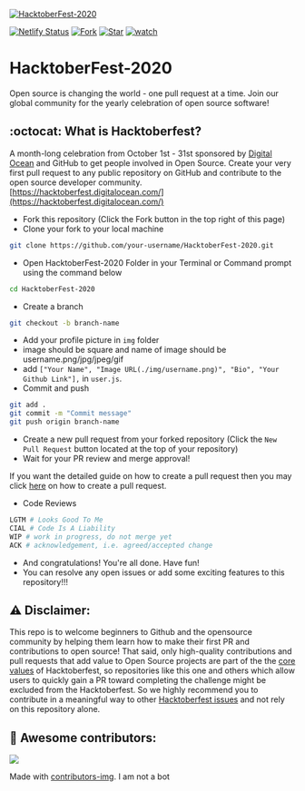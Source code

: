 [![HacktoberFest-2020](./img/hf.png)](https://hack.letskhabar.com/)

[![Netlify Status](https://api.netlify.com/api/v1/badges/637c7b73-3a80-4be3-bae6-2dd7646fe561/deploy-status)](https://app.netlify.com/sites/hacktober-fest/deploys)
[![Fork](https://img.shields.io/github/forks/letskhabar/HacktoberFest-2020?label=fork&style=social)](https://github.com/letskhabar/HacktoberFest-2020/fork)
[![Star](https://img.shields.io/github/stars/letskhabar/HacktoberFest-2020?style=social)](https://github.com/letskhabar/HacktoberFest-2020/stargazers)
[![watch](https://img.shields.io/github/watchers/letskhabar/HacktoberFest-2020?style=social)](https://github.com/letskhabar/HacktoberFest-2020/watchers)

# HacktoberFest-2020
Open source is changing the world - one pull request at a time.  Join our global community for the yearly celebration of open source software!

## :octocat: What is Hacktoberfest?
A month-long celebration from October 1st - 31st sponsored by [Digital Ocean](https://hacktoberfest.digitalocean.com/) and GitHub to get people involved in Open Source. Create your very first pull request to any public repository on GitHub and contribute to the open source developer community.
[https://hacktoberfest.digitalocean.com/](https://hacktoberfest.digitalocean.com/)

* Fork this repository (Click the Fork button in the top right of this page)
* Clone your fork to your local machine

```bash
git clone https://github.com/your-username/HacktoberFest-2020.git
```

* Open HacktoberFest-2020 Folder in your Terminal or Command prompt using the command below

```bash
cd HacktoberFest-2020
```

* Create a branch

```bash
git checkout -b branch-name
```

* Add your profile picture in `img` folder
* image should be square and name of image should be username.png/jpg/jpeg/gif
* add `["Your Name", "Image URL(./img/username.png)", "Bio", "Your Github Link"],` in `user.js`.
* Commit and push

```bash
git add .
git commit -m "Commit message"
git push origin branch-name
```
* Create a new pull request from your forked repository (Click the ```New Pull Request``` button located at the top of your repository)
* Wait for your PR review and merge approval!

If you want the detailed guide on how to create a pull request then you may click [here](https://www.digitalocean.com/community/tutorials/how-to-create-a-pull-request-on-github) on how to create a pull request.

* Code Reviews
```bash
LGTM # Looks Good To Me 
CIAL # Code Is A Liability 
WIP # work in progress, do not merge yet
ACK # acknowledgement, i.e. agreed/accepted change
```

* And congratulations! You're all done. Have fun!
* You can resolve any open issues or add some exciting features to this repository!!!


## :warning: Disclaimer:
This repo is to welcome beginners to Github and the opensource community by helping them learn how to make their first PR and contributions to open source!
That said, only high-quality contributions and pull requests that add value to Open Source projects are part of the the [core values](https://hacktoberfest.digitalocean.com/details) of Hacktoberfest, so repositories like this one and others which allow users to quickly gain a PR toward completing the challenge might be excluded from the Hacktoberfest.
So we highly recommend you to contribute in a meaningful way to other [Hacktoberfest issues](https://hacktoberfest.digitalocean.com/#projects) and not rely on this repository alone.


## :star_struck: Awesome contributors:

<a href="https://github.com/letskhabar/HacktoberFest-2020/graphs/contributors">
  <img src="https://contributors-img.web.app/image?repo=letskhabar/HacktoberFest-2020" />
</a>

Made with [contributors-img](https://contributors-img.web.app).
I am not a bot
